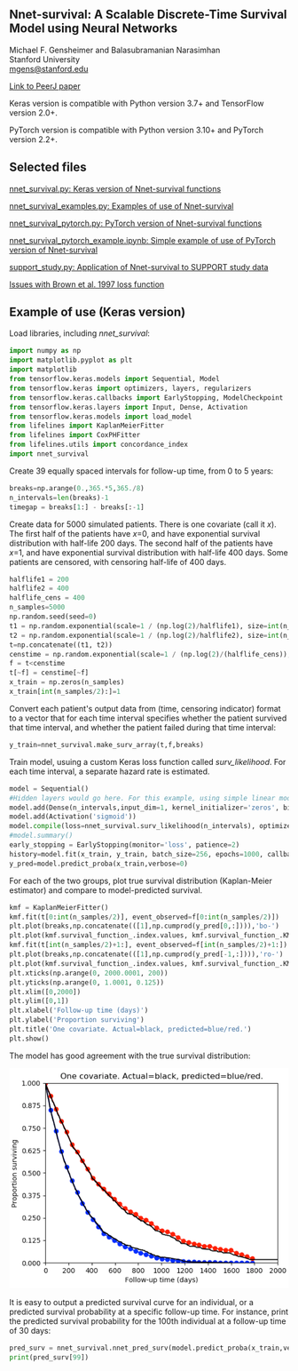 ## Nnet-survival: A Scalable Discrete-Time Survival Model using Neural Networks

Michael F. Gensheimer and Balasubramanian Narasimhan  
Stanford University  
mgens@stanford.edu

[Link to PeerJ paper](https://peerj.com/articles/6257/)

Keras version is compatible with Python version 3.7+ and TensorFlow version 2.0+.

PyTorch version is compatible with Python version 3.10+ and PyTorch version 2.2+.

## Selected files

[nnet_survival.py: Keras version of Nnet-survival functions](nnet_survival.py)

[nnet_survival_examples.py: Examples of use of Nnet-survival](nnet_survival_examples.py)

[nnet_survival_pytorch.py: PyTorch version of Nnet-survival functions](nnet_survival_pytorch.py)

[nnet_survival_pytorch_example.ipynb: Simple example of use of PyTorch version of Nnet-survival](nnet_survival_pytorch_example.ipynb)

[support_study.py: Application of Nnet-survival to SUPPORT study data](support_study.py)

[Issues with Brown et al. 1997 loss function](brown1997_loss_function_example.md)

## Example of use (Keras version)

Load libraries, including *nnet_survival*:
```python
import numpy as np
import matplotlib.pyplot as plt
import matplotlib
from tensorflow.keras.models import Sequential, Model
from tensorflow.keras import optimizers, layers, regularizers
from tensorflow.keras.callbacks import EarlyStopping, ModelCheckpoint
from tensorflow.keras.layers import Input, Dense, Activation
from tensorflow.keras.models import load_model
from lifelines import KaplanMeierFitter
from lifelines import CoxPHFitter
from lifelines.utils import concordance_index
import nnet_survival
```

Create 39 equally spaced intervals for follow-up time, from 0 to 5 years:

```python
breaks=np.arange(0.,365.*5,365./8)
n_intervals=len(breaks)-1
timegap = breaks[1:] - breaks[:-1]

```

Create data for 5000 simulated patients. There is one covariate (call it *x*). The first half of the patients have *x*=0, and have exponential survival distribution with half-life 200 days. The second half of the patients have *x*=1, and have exponential survival distribution with half-life 400 days. Some patients are censored, with censoring half-life of 400 days.

```python
halflife1 = 200
halflife2 = 400
halflife_cens = 400
n_samples=5000
np.random.seed(seed=0)
t1 = np.random.exponential(scale=1 / (np.log(2)/halflife1), size=int(n_samples/2))
t2 = np.random.exponential(scale=1 / (np.log(2)/halflife2), size=int(n_samples/2))
t=np.concatenate((t1, t2))
censtime = np.random.exponential(scale=1 / (np.log(2)/(halflife_cens)), size=n_samples)
f = t<censtime
t[~f] = censtime[~f]
x_train = np.zeros(n_samples)
x_train[int(n_samples/2):]=1
```

Convert each patient's output data from (time, censoring indicator) format to a vector that for each time interval specifies whether the patient survived that time interval, and whether the patient failed during that time interval:

```python
y_train=nnet_survival.make_surv_array(t,f,breaks)
```

Train model, usuing a custom Keras loss function called *surv_likelihood*. For each time interval, a separate hazard rate is estimated.

```python
model = Sequential()
#Hidden layers would go here. For this example, using simple linear model with no hidden layers.
model.add(Dense(n_intervals,input_dim=1, kernel_initializer='zeros', bias_initializer='zeros'))
model.add(Activation('sigmoid'))
model.compile(loss=nnet_survival.surv_likelihood(n_intervals), optimizer=optimizers.RMSprop())
#model.summary()
early_stopping = EarlyStopping(monitor='loss', patience=2)
history=model.fit(x_train, y_train, batch_size=256, epochs=1000, callbacks=[early_stopping])
y_pred=model.predict_proba(x_train,verbose=0)
```

For each of the two groups, plot true survival distribution (Kaplan-Meier estimator) and compare to model-predicted survival.

```python
kmf = KaplanMeierFitter()
kmf.fit(t[0:int(n_samples/2)], event_observed=f[0:int(n_samples/2)])
plt.plot(breaks,np.concatenate(([1],np.cumprod(y_pred[0,:]))),'bo-')
plt.plot(kmf.survival_function_.index.values, kmf.survival_function_.KM_estimate,color='k')
kmf.fit(t[int(n_samples/2)+1:], event_observed=f[int(n_samples/2)+1:])
plt.plot(breaks,np.concatenate(([1],np.cumprod(y_pred[-1,:]))),'ro-')
plt.plot(kmf.survival_function_.index.values, kmf.survival_function_.KM_estimate,color='k')
plt.xticks(np.arange(0, 2000.0001, 200))
plt.yticks(np.arange(0, 1.0001, 0.125))
plt.xlim([0,2000])
plt.ylim([0,1])
plt.xlabel('Follow-up time (days)')
plt.ylabel('Proportion surviving')
plt.title('One covariate. Actual=black, predicted=blue/red.')
plt.show()
```

The model has good agreement with the true survival distribution:

![one predictor figure](one_predictor.png)

It is easy to output a predicted survival curve for an individual, or a predicted survival probability at a specific follow-up time. For instance, print the predicted survival probability for the 100th individual at a follow-up time of 30 days:

```python
pred_surv = nnet_survival.nnet_pred_surv(model.predict_proba(x_train,verbose=0), breaks, 30)
print(pred_surv[99])
```

